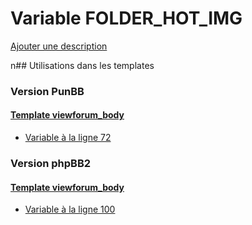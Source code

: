 # Variable FOLDER_HOT_IMG
[Ajouter une description](https://fa-tvars.appspot.com/FOLDER_HOT_IMG)

n## Utilisations dans les templates

### Version PunBB

#### [Template viewforum_body](punbb/viewforum_body.md)
* [Variable à la ligne 72](../punbb/viewforum_body.tpl#L72)

### Version phpBB2

#### [Template viewforum_body](subsilver/viewforum_body.md)
* [Variable à la ligne 100](../subsilver/viewforum_body.tpl#L100)